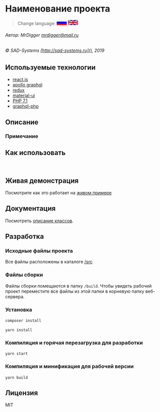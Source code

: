 # Наименование проекта

> Change language: [![Русский](docs/assets/images/ru.gif)](README.ru.md) [![English](docs/assets/images/en.gif)](README.md)

###### Автор: MrDigger <mrdigger@mail.ru>
###### © SAD-Systems [http://sad-systems.ru](), 2019

## Используемые технологии

  * [react.js](https://reactjs.org)
  * [apollo graphql](https://www.apollographql.com)
  * [redux](https://react-redux.js.org)
  * [material-ui](https://material-ui.com)
  * [PHP 7.1](https://www.php.net)
  * [graphql-php](https://webonyx.github.io/graphql-php/)
        
## Описание

### Примечание

## Как использовать

```javascript



```` 

## Живая демонстрация
    
Посмотрите как это работает на [живом примере](http://examples.sad-systems.ru/)
  
 
## Документация

Посмотреть [oписание классов](http://examples.sad-systems.ru/docs/). 


## Разработка
 
### Исходные файлы проекта

  Все файлы расположены в каталоге [/src](./src)
  
### Файлы сборки

 Файлы сборки помещаются в папку `/build`.
 Чтобы увидеть рабочий проект переместите все файлы из этой
 папки в корневую папку веб-сервера.


### Установка

```
composer install
```

```
yarn install
```

### Компиляция и горячая перезагрузка для разработки
```
yarn start
```

### Компиляция и минификация для рабочей версии
```
yarn build
```

## Лицензия

MIT